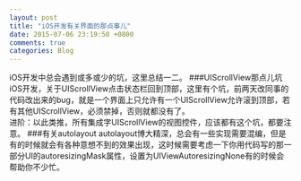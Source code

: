 ```yaml
---
layout: post
title: "iOS开发有关界面的那点事儿"
date: 2015-07-06 23:19:50 +0800
comments: true
categories: Blog
---
```

iOS开发中总会遇到或多或少的坑，这里总结一二。
###UIScrollView那点儿坑
iOS开发，关于UIScrollView点击状态栏回到顶部，这里有个坑，前两天改同事的代码改出来的bug，就是一个界面上只允许有一个UIScrollView允许滚到顶部，若有其他UIScrollView，必须禁掉，否则就都没有了。<br>
进阶：以此类推，所有集成字UIScrollView的视图控件，应该都有这个坑，都要注意。
###有关autolayout
autolayout博大精深，总会有一些实现需要混编，但是有的时候就会有各种意想不到的效果出现，这时候需要考虑一下你用代码写的那一部分UI的autoresizingMask属性，设置为UIViewAutoresizingNone有的时候会帮助你不少忙。
